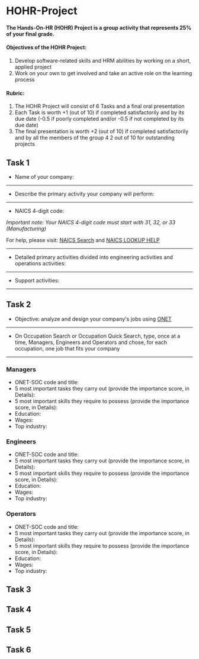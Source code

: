 # HOHR-Project
#### The Hands-On-HR (HOHR) Project is a group activity that represents 25% of your final grade.
#### Objectives of the HOHR Project:
1. Develop software-related skills and HRM abilities by working on a short, applied project
2. Work on your own to get involved and take an active role on the learning process 
#### Rubric:
1. The HOHR Project will consist of 6 Tasks and a final oral presentation
2. Each Task is worth +1 (out of 10) if completed satisfactorily and by its due date (-0.5 if poorly completed and/or -0.5 if not completed by its due date)
3. The final presentation is worth +2 (out of 10) if completed satisfactorily and by all the members of the group
4 2 out of 10 for outstanding projects

## Task 1
* Name of your company:
***
* Describe the primary activity your company will perform:
***
* NAICS 4-digit code:

*Important note: Your NAICS 4-digit code must start with 31, 32, or 33 (Manufacturing)*

For help, please visit: [NAICS Search](https://www.naics.com/search/) and [NAICS LOOKUP HELP](https://www.naics.com/naics-identification-help/)
***
* Detailed primary activities divided into engineering activities and operations activities:
***
* Support activities:
***

## Task 2
* Objective: analyze and design your company's jobs using [ONET](https://www.onetonline.org/) 
***
* On Occupation Search or Occupation Quick Search, type, once at a time, Managers, Engineers and Operators and chose, for each occupation, one job that fits your company
***
### Managers
* ONET-SOC code and title:
* 5 most important tasks they carry out (provide the importance score, in Details):
* 5 most important skills they require to possess (provide the importance score, in Details):
* Education:
* Wages:
* Top industry:
### Engineers
* ONET-SOC code and title:
* 5 most important tasks they carry out (provide the importance score, in Details):
* 5 most important skills they require to possess (provide the importance score, in Details):
* Education:
* Wages:
* Top industry:
### Operators
* ONET-SOC code and title:
* 5 most important tasks they carry out (provide the importance score, in Details):
* 5 most important skills they require to possess (provide the importance score, in Details):
* Education:
* Wages:
* Top industry:

## Task 3
## Task 4
## Task 5
## Task 6
